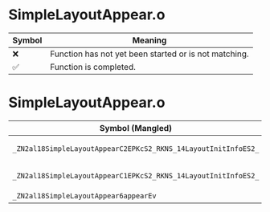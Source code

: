 # SimpleLayoutAppear.o
| Symbol | Meaning 
| ------------- | ------------- 
| :x: | Function has not yet been started or is not matching. 
| :white_check_mark: | Function is completed. 


# SimpleLayoutAppear.o
| Symbol (Mangled) | Symbol (Demangled) | Decompiled? |
| ------------- |  ------------- | ------------- |
| `_ZN2al18SimpleLayoutAppearC2EPKcS2_RKNS_14LayoutInitInfoES2_` | `al::SimpleLayoutAppear::SimpleLayoutAppear(char const*,char const*,al::LayoutInitInfo const&,char const*)` | :x: |
| `_ZN2al18SimpleLayoutAppearC1EPKcS2_RKNS_14LayoutInitInfoES2_` | `al::SimpleLayoutAppear::SimpleLayoutAppear(char const*,char const*,al::LayoutInitInfo const&,char const*)` | :x: |
| `_ZN2al18SimpleLayoutAppear6appearEv` | `al::SimpleLayoutAppear::appear(void)` | :x: |
